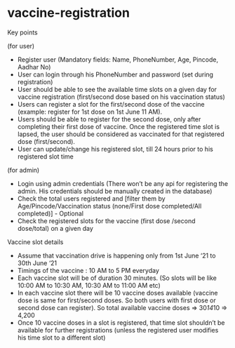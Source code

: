 # vaccine-registration

Key points

(for user)

* Register user (Mandatory fields: Name, PhoneNumber, Age, Pincode, Aadhar No)
* User can login through his PhoneNumber and password (set during registration)
* User should be able to see the available time slots on a given day for vaccine registration (first/second dose based on his vaccination status)
* Users can register a slot for the first/second dose of the vaccine (example: register for 1st dose on 1st June 11 AM). 
* Users should be able to register for the second dose, only after completing their first dose of vaccine. Once the registered time slot is lapsed, the user should be    considered as vaccinated for that registered dose (first/second).
* User can update/change his registered slot, till 24 hours prior to his registered slot time

(for admin)

* Login using admin credentials (There won’t be any api for registering the admin. His credentials should be manually created in the database)
* Check the total users registered and [filter them by Age/Pincode/Vaccination status (none/First dose completed/All completed)] - Optional
* Check the registered slots for the vaccine (first dose /second dose/total) on a given day

Vaccine slot details

* Assume that vaccination drive is happening only from 1st June ‘21 to 30th June ‘21
* Timings of the vaccine : 10 AM to 5 PM everyday
* Each vaccine slot will be of duration 30 minutes. (So slots will be like 10:00 AM to 10:30 AM, 10:30 AM to 11:00 AM etc)
* In each vaccine slot there will be 10 vaccine doses available (vaccine dose is same for first/second doses. So both users with first dose or second dose can register).
So total available vaccine doses => 30*14*10 => 4,200
* Once 10 vaccine doses in a slot is registered, that time slot shouldn’t be available for further registrations (unless the registered user modifies his time slot to a different slot)
